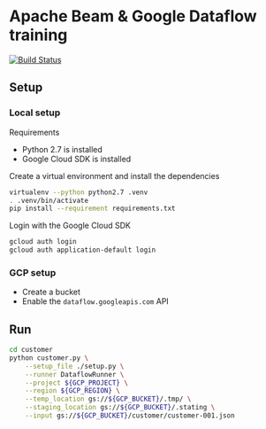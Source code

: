 # Apache Beam & Google Dataflow training

[![Build Status](https://travis-ci.org/Xennis/beam-dataflow-training.svg?branch=master)](https://travis-ci.org/Xennis/beam-dataflow-training)

## Setup

### Local setup

Requirements
* Python 2.7 is installed
* Google Cloud SDK is installed

Create a virtual environment and install the dependencies
```sh
virtualenv --python python2.7 .venv
. .venv/bin/activate
pip install --requirement requirements.txt
```

Login with the Google Cloud SDK
```sh
gcloud auth login
gcloud auth application-default login
```

### GCP setup

* Create a bucket
* Enable the `dataflow.googleapis.com` API

## Run

```sh
cd customer
python customer.py \
    --setup_file ./setup.py \
    --runner DataflowRunner \
    --project ${GCP_PROJECT} \
    --region ${GCP_REGION} \
    --temp_location gs://${GCP_BUCKET}/.tmp/ \
    --staging_location gs://${GCP_BUCKET}/.stating \
    --input gs://${GCP_BUCKET}/customer/customer-001.json
```

